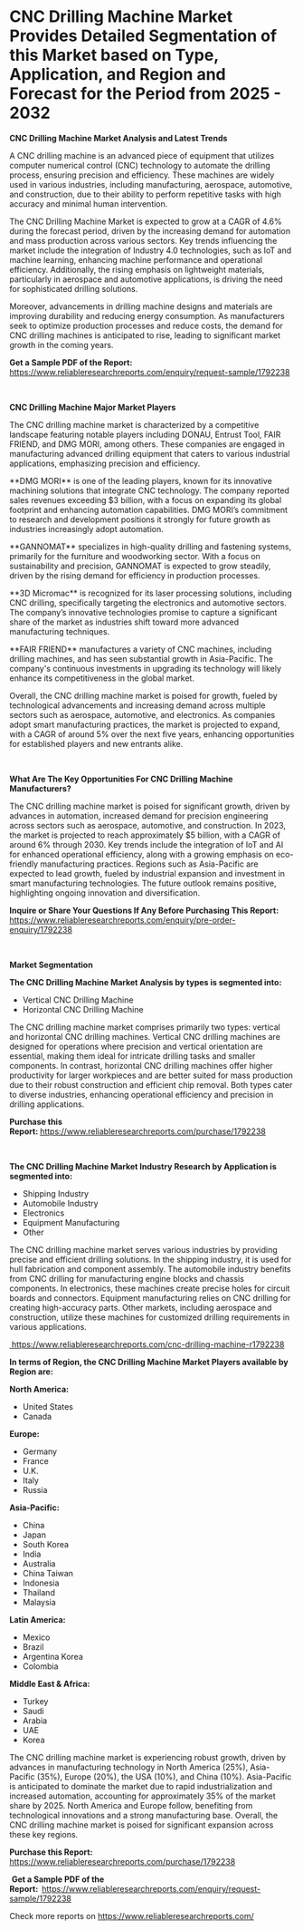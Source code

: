 <p><h1>CNC Drilling Machine Market Provides Detailed Segmentation of this Market based on Type, Application, and Region and Forecast for the Period from 2025 - 2032</h1></p><p><strong>CNC Drilling Machine Market Analysis and Latest Trends</strong></p>
<p><p>A CNC drilling machine is an advanced piece of equipment that utilizes computer numerical control (CNC) technology to automate the drilling process, ensuring precision and efficiency. These machines are widely used in various industries, including manufacturing, aerospace, automotive, and construction, due to their ability to perform repetitive tasks with high accuracy and minimal human intervention.</p><p>The CNC Drilling Machine Market is expected to grow at a CAGR of 4.6% during the forecast period, driven by the increasing demand for automation and mass production across various sectors. Key trends influencing the market include the integration of Industry 4.0 technologies, such as IoT and machine learning, enhancing machine performance and operational efficiency. Additionally, the rising emphasis on lightweight materials, particularly in aerospace and automotive applications, is driving the need for sophisticated drilling solutions. </p><p>Moreover, advancements in drilling machine designs and materials are improving durability and reducing energy consumption. As manufacturers seek to optimize production processes and reduce costs, the demand for CNC drilling machines is anticipated to rise, leading to significant market growth in the coming years.</p></p>
<p><strong>Get a Sample PDF of the Report:&nbsp;</strong> <a href="https://www.reliableresearchreports.com/enquiry/request-sample/1792238?utm_campaign=2746&utm_medium=2&utm_source=Github&utm_content=ia&utm_term=28022025&utm_id=cnc-drilling-machine">https://www.reliableresearchreports.com/enquiry/request-sample/1792238</a></p>
<p>&nbsp;</p>
<p><strong>CNC Drilling Machine Major Market Players</strong></p>
<p><p>The CNC drilling machine market is characterized by a competitive landscape featuring notable players including DONAU, Entrust Tool, FAIR FRIEND, and DMG MORI, among others. These companies are engaged in manufacturing advanced drilling equipment that caters to various industrial applications, emphasizing precision and efficiency.</p><p>**DMG MORI** is one of the leading players, known for its innovative machining solutions that integrate CNC technology. The company reported sales revenues exceeding $3 billion, with a focus on expanding its global footprint and enhancing automation capabilities. DMG MORI’s commitment to research and development positions it strongly for future growth as industries increasingly adopt automation.</p><p>**GANNOMAT** specializes in high-quality drilling and fastening systems, primarily for the furniture and woodworking sector. With a focus on sustainability and precision, GANNOMAT is expected to grow steadily, driven by the rising demand for efficiency in production processes.</p><p>**3D Micromac** is recognized for its laser processing solutions, including CNC drilling, specifically targeting the electronics and automotive sectors. The company’s innovative technologies promise to capture a significant share of the market as industries shift toward more advanced manufacturing techniques.</p><p>**FAIR FRIEND** manufactures a variety of CNC machines, including drilling machines, and has seen substantial growth in Asia-Pacific. The company's continuous investments in upgrading its technology will likely enhance its competitiveness in the global market.</p><p>Overall, the CNC drilling machine market is poised for growth, fueled by technological advancements and increasing demand across multiple sectors such as aerospace, automotive, and electronics. As companies adopt smart manufacturing practices, the market is projected to expand, with a CAGR of around 5% over the next five years, enhancing opportunities for established players and new entrants alike.</p></p>
<p>&nbsp;</p>
<p><strong>What Are The Key Opportunities For CNC Drilling Machine Manufacturers?</strong></p>
<p><p>The CNC drilling machine market is poised for significant growth, driven by advances in automation, increased demand for precision engineering across sectors such as aerospace, automotive, and construction. In 2023, the market is projected to reach approximately $5 billion, with a CAGR of around 6% through 2030. Key trends include the integration of IoT and AI for enhanced operational efficiency, along with a growing emphasis on eco-friendly manufacturing practices. Regions such as Asia-Pacific are expected to lead growth, fueled by industrial expansion and investment in smart manufacturing technologies. The future outlook remains positive, highlighting ongoing innovation and diversification.</p></p>
<p><strong>Inquire or Share Your Questions If Any Before Purchasing This Report:</strong> <a href="https://www.reliableresearchreports.com/enquiry/pre-order-enquiry/1792238?utm_campaign=2746&utm_medium=2&utm_source=Github&utm_content=ia&utm_term=28022025&utm_id=cnc-drilling-machine">https://www.reliableresearchreports.com/enquiry/pre-order-enquiry/1792238</a></p>
<p>&nbsp;</p>
<p><strong>Market Segmentation</strong></p>
<p><strong>The CNC Drilling Machine Market Analysis by types is segmented into:</strong></p>
<p><ul><li>Vertical CNC Drilling Machine</li><li>Horizontal CNC Drilling Machine</li></ul></p>
<p><p>The CNC drilling machine market comprises primarily two types: vertical and horizontal CNC drilling machines. Vertical CNC drilling machines are designed for operations where precision and vertical orientation are essential, making them ideal for intricate drilling tasks and smaller components. In contrast, horizontal CNC drilling machines offer higher productivity for larger workpieces and are better suited for mass production due to their robust construction and efficient chip removal. Both types cater to diverse industries, enhancing operational efficiency and precision in drilling applications.</p></p>
<p><strong>Purchase this Report:&nbsp;</strong><a href="https://www.reliableresearchreports.com/purchase/1792238?utm_campaign=2746&utm_medium=2&utm_source=Github&utm_content=ia&utm_term=28022025&utm_id=cnc-drilling-machine">https://www.reliableresearchreports.com/purchase/1792238</a></p>
<p>&nbsp;</p>
<p><strong>The CNC Drilling Machine Market Industry Research by Application is segmented into:</strong></p>
<p><ul><li>Shipping Industry</li><li>Automobile Industry</li><li>Electronics</li><li>Equipment Manufacturing</li><li>Other</li></ul></p>
<p><p>The CNC drilling machine market serves various industries by providing precise and efficient drilling solutions. In the shipping industry, it is used for hull fabrication and component assembly. The automobile industry benefits from CNC drilling for manufacturing engine blocks and chassis components. In electronics, these machines create precise holes for circuit boards and connectors. Equipment manufacturing relies on CNC drilling for creating high-accuracy parts. Other markets, including aerospace and construction, utilize these machines for customized drilling requirements in various applications.</p></p>
<p><a href="https://www.reliableresearchreports.com/cnc-drilling-machine-r1792238?utm_campaign=2746&utm_medium=2&utm_source=Github&utm_content=ia&utm_term=28022025&utm_id=cnc-drilling-machine">&nbsp;https://www.reliableresearchreports.com/cnc-drilling-machine-r1792238</a></p>
<p><strong>In terms of Region, the CNC Drilling Machine Market Players available by Region are:</strong></p>
<p>
    <p> <strong> North America: </strong>
        <ul>
            <li>United States</li>
            <li>Canada</li>
        </ul>
        </p> 
    <p> <strong> Europe: </strong>
        <ul>
            <li>Germany</li>
            <li>France</li>
            <li>U.K.</li>
            <li>Italy</li>
            <li>Russia</li>
        </ul>
        </p> 
    <p> <strong> Asia-Pacific: </strong>
        <ul>
            <li>China</li>
            <li>Japan</li>
            <li>South Korea</li>
            <li>India</li>
            <li>Australia</li>
            <li>China Taiwan</li>
            <li>Indonesia</li>
            <li>Thailand</li>
            <li>Malaysia</li>
        </ul>
        </p> 
    <p> <strong> Latin America: </strong>
        <ul>
            <li>Mexico</li>
            <li>Brazil</li>
            <li>Argentina Korea</li>
            <li>Colombia</li>
        </ul>
        </p> 
    <p> <strong> Middle East & Africa: </strong>
        <ul>
            <li>Turkey</li>
            <li>Saudi</li>
            <li>Arabia</li>
            <li>UAE</li>
            <li>Korea</li>
        </ul>
    </p>
    </p>
<p><p>The CNC drilling machine market is experiencing robust growth, driven by advances in manufacturing technology in North America (25%), Asia-Pacific (35%), Europe (20%), the USA (10%), and China (10%). Asia-Pacific is anticipated to dominate the market due to rapid industrialization and increased automation, accounting for approximately 35% of the market share by 2025. North America and Europe follow, benefiting from technological innovations and a strong manufacturing base. Overall, the CNC drilling machine market is poised for significant expansion across these key regions.</p></p>
<p><strong>Purchase this Report: </strong><a href="https://www.reliableresearchreports.com/purchase/1792238?utm_campaign=2746&utm_medium=2&utm_source=Github&utm_content=ia&utm_term=28022025&utm_id=cnc-drilling-machine">https://www.reliableresearchreports.com/purchase/1792238</a></p>
<p>&nbsp;<strong>Get a Sample PDF of the Report:&nbsp;&nbsp;</strong><a href="https://www.reliableresearchreports.com/enquiry/request-sample/1792238?utm_campaign=2746&utm_medium=2&utm_source=Github&utm_content=ia&utm_term=28022025&utm_id=cnc-drilling-machine">https://www.reliableresearchreports.com/enquiry/request-sample/1792238</a></p>
<p><strong></strong></p>
<p>Check more reports on <a href="https://www.reliableresearchreports.com/?utm_campaign=2746&utm_medium=2&utm_source=Github&utm_content=ia&utm_term=28022025&utm_id=cnc-drilling-machine">https://www.reliableresearchreports.com/</a></p>